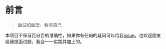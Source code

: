 # 前言

> 面试如面壁，看清自己



本项目不保证百分百的准确性，如果你有任何的疑问可以给我[issue](https://github.com/shaodahong/web-topic/issues)，也欢迎朋友给我提面试题，我会一一实践并加上的。

